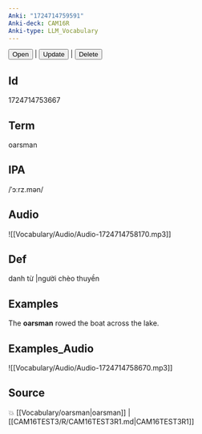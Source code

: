 ```yaml
---
Anki: "1724714759591"
Anki-deck: CAM16R
Anki-type: LLM_Vocabulary
---
```

<button class="anki-btn-open">Open</button> | <button class="anki-btn-update">Update</button> | <button class="anki-btn-delete">Delete</button>

## Id
1724714753667
## Term
oarsman
## IPA
 /ˈɔːrz.mən/
## Audio
 ![[Vocabulary/Audio/Audio-1724714758170.mp3]]

## Def
 danh từ |người chèo thuyền 
## Examples
The **oarsman** rowed the boat across the lake.

## Examples_Audio
![[Vocabulary/Audio/Audio-1724714758670.mp3]]
## Source
💥 [[Vocabulary/oarsman|oarsman]] |  [[CAM16TEST3/R/CAM16TEST3R1.md|CAM16TEST3R1]]